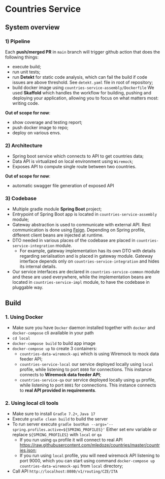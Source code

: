 # Countries Service
## System overview
### 1) Pipeline
Each **push/merged PR** in `main` branch will trigger github action that does the following things:
- execute build;
- run unit tests;
- run **Detekt** for static code analysis, which can fail the build if code issues are above threshold. See `detekt.yaml` file in root of repository;
- build docker image using `countries-service-assembly/Dockerfile`
    We used **Skaffold** which handles the workflow for building, pushing and deploying your application, allowing you to focus on what matters most: writing code.

**Out of scope for now**:
- show coverage and testing report;
- push docker image to repo;
- deploy on various envs.

### 2) Architecture
- Spring boot service which connects to API to get countries data;
- Data API is virtualized on local environment using `Wiremock`;
- Exposes API to compute single route between two countries.

**Out of scope for now**:
- automatic swagger file generation of exposed API

### 3) Codebase
- Multiple gradle module **Spring Boot** project;
- Entrypoint of Spring Boot app is located in `countries-service-assembly` module;
- Gateway abstraction is used to communicate with external API. Rest communication is done using  [Feign](https://github.com/OpenFeign/feign). Depending on Spring profile, different client beans are injected at runtime.
- DTO needed in various places of the codebase are placed in `countries-service-integration` module. 
  - For example, gateway implementation has its own DTO with details regarding serialisation and is placed in gateway module. Gateway interface depends only on `countries-service-integration` and hides its internal details. 
- Our service interfaces are declared in `countries-service-common` module and these are used everywhere, while the implementation beans are located in `countries-service-impl` module, to have the codebase in pluggable way.

## Build
### 1. Using Docker
- Make sure you have `Docker` daemon installed together with `docker` and `docker-compose` cli available in your path
- `cd local`
- `docker-compose build` to build app image
- `docker-compose up` to create 3 containers:
  - `countries-data-wiremock-api` which is using Wiremock to mock data feeder API;
  - `countries-service-local` our service deployed locally using `local` profile, while listening to port `8080` for connections. This instance connects to **Wiremock data feeder API**;
  - `countries-service-qa` our service deployed locally using `qa` profile, while listening to port `8081` for connections. This instance connects to **real API provided in requirements**.
### 2. Using local cli tools 
- Make sure to install `Gradle 7.2+`, `Java 17`
- Execute `gradle clean build` to build the server
- To run server execute `gradle bootRun --args='--spring.profiles.active=${SPRING_PROFILES}'` Either set env variable or replace `${SPRING_PROFILES}` with `local` or `qa`
  - If you run using `qa` profile it will connect to real API https://raw.githubusercontent.com/mledoze/countries/master/countries.json;
  - If you run using `local` profile, you will need wiremock API listening to port 9000, which you can start using command `docker-compose up countries-data-wiremock-api` from `local` directory;
- Call API `http://localhost:8080/v1/routing/CZE/ITA`